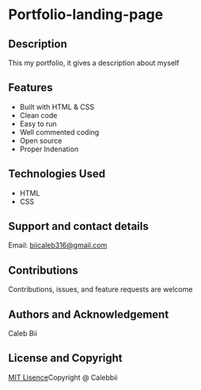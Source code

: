 # Portfolio-landing-page

## Description
This my portfolio, it gives a description about myself

## Features
* Built with HTML & CSS
* Clean code
* Easy to run
* Well commented coding
* Open source
* Proper Indenation 

## Technologies Used
* HTML
* CSS

## Support and contact details
Email: biicaleb316@gmail.com
## Contributions
Contributions, issues, and feature requests are welcome
## Authors and Acknowledgement
Caleb Bii
## License and Copyright
[MIT Lisence](https://github.com/Calebbii/Portfolio-landing-page/blob/master/LICENSE)Copyright @ Calebbii
